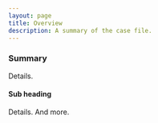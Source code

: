 ```yaml
---
layout: page
title: Overview
description: A summary of the case file.
---
```


### Summary

Details.

#### Sub heading

Details. And more.
